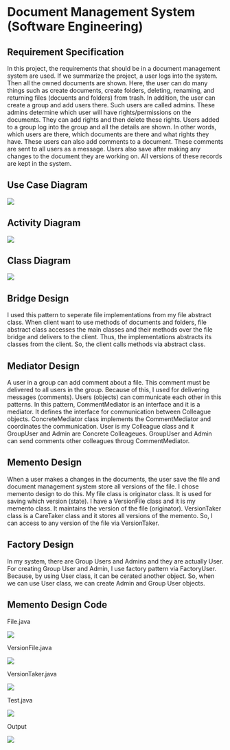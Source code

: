 # Document Management System (Software Engineering)
## Requirement Specification
In this project, the requirements that should be in a document management system are
used. If we summarize the project, a user logs into the system. Then all the owned
documents are shown. Here, the user can do many things such as create documents, create
folders, deleting, renaming, and returning files (docuents and folders) from trash. In
addition, the user can create a group and add users there. Such users are called admins.
These admins determine which user will have rights/permissions on the documents. They
can add rights and then delete these rights. Users added to a group log into the group and all
the details are shown. In other words, which users are there, which documents are there
and what rights they have. These users can also add comments to a document. These
comments are sent to all users as a message. Users also save after making any changes to
the document they are working on. All versions of these records are kept in the system.

## Use Case Diagram
![](https://abdussametkaci.github.io/DocumentManagementSystem_SoftwareEngineering/img/use_case.png)

## Activity Diagram
![](https://abdussametkaci.github.io/DocumentManagementSystem_SoftwareEngineering/img/activity_diagram.png)

## Class Diagram
![](https://abdussametkaci.github.io/DocumentManagementSystem_SoftwareEngineering/img/class_diagram.png)

## Bridge Design
I used this pattern to seperate file implementations from my file abstract class. When client
want to use methods of documents and folders, file abstract class accesses the main classes
and their methods over the file bridge and delivers to the client. Thus, the implementations
abstracts its classes from the client. So, the client calls methods via abstract class.

## Mediator Design
A user in a group can add comment about a file. This comment must be delivered to all users
in the group. Because of this, I used for delivering messages (comments). Users (objects) can
communicate each other in this patterns.
In this pattern, CommentMediator is an interface and it is a mediator. It defines the interface
for communication between Colleague objects. ConcreteMediator class implements the
CommentMediator and coordinates the communication. User is my Colleague class and it
GroupUser and Admin are Concrete Colleageues. GroupUser and Admin can send comments
other colleagues throug CommentMediator.

## Memento Design
When a user makes a changes in the documents, the user save the file and document
management system store all versions of the file. I chose memento design to do this. My file
class is originator class. It is used for saving which version (state). I have a VersionFile class 
and it is my memento class. It maintains the version of the file (originator). VersionTaker
class is a CareTaker class and it stores all versions of the memento. So, I can access to any
version of the file via VersionTaker.

## Factory Design
In my system, there are Group Users and Admins and they are actually User. For creating
Group User and Admin, I use factory pattern via FactoryUser. Because, by using User class, it
can be cerated another object. So, when we can use User class, we can create Admin and
Group User objects.

## Memento Design Code
File.java

![](https://abdussametkaci.github.io/DocumentManagementSystem_SoftwareEngineering/img/File.PNG)

VersionFile.java

![](https://abdussametkaci.github.io/DocumentManagementSystem_SoftwareEngineering/img/VersionFile.PNG)

VersionTaker.java

![](https://abdussametkaci.github.io/DocumentManagementSystem_SoftwareEngineering/img/VersionTaker.PNG)

Test.java

![](https://abdussametkaci.github.io/DocumentManagementSystem_SoftwareEngineering/img/Test.PNG)

Output

![](https://abdussametkaci.github.io/DocumentManagementSystem_SoftwareEngineering/img/Output.PNG)

